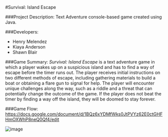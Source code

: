 #Survival: Island Escape

###Project Description:
Text Adventure console-based game created using Java. 

###Developers: 
- Henry Melendez
- Kiaya Anderson 
- Shawn Blair

###Game Summary: 
<em>Survival: Island Escape</em> is a text adventure game in which a player wakes up on a suspicious island and has to find a way of escape before the timer runs out. The player receives initial instructions on two different methods of escape, including gathering materials to build a boat or obtaining a flare gun to signal for help. The player will encounter unique challenges along the way, such as a riddle and a threat that can potentially change the outcome of the game. If the player does not beat the timer by finding a way off the island, they will be doomed to stay forever.

###Game Flow:
https://docs.google.com/document/d/1BQz6xYDMfWks0JtPVYz62E0ctGHFHmOXWhP8neQ0Qf4/edit

![image](https://res.cloudinary.com/kacloud20/image/upload/v1675207349/TLGFinalProject/IslandEscape_ProjectOutline_w95uer.png)

